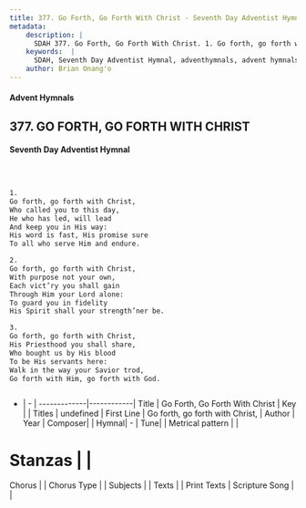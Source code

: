 ```yaml
---
title: 377. Go Forth, Go Forth With Christ - Seventh Day Adventist Hymnal
metadata:
    description: |
      SDAH 377. Go Forth, Go Forth With Christ. 1. Go forth, go forth with Christ, Who called you to this day, He who has led, will lead And keep you in His way: His word is fast, His promise sure To all who serve Him and endure.
    keywords:  |
      SDAH, Seventh Day Adventist Hymnal, adventhymnals, advent hymnals, Go Forth, Go Forth With Christ, Go forth, go forth with Christ, 
    author: Brian Onang'o
---
```


#### Advent Hymnals
## 377. GO FORTH, GO FORTH WITH CHRIST
#### Seventh Day Adventist Hymnal

```txt



1.
Go forth, go forth with Christ,
Who called you to this day,
He who has led, will lead
And keep you in His way:
His word is fast, His promise sure
To all who serve Him and endure.

2.
Go forth, go forth with Christ,
With purpose not your own,
Each vict’ry you shall gain
Through Him your Lord alone:
To guard you in fidelity
His Spirit shall your strength’ner be.

3.
Go forth, go forth with Christ,
His Priesthood you shall share,
Who bought us by His blood
To be His servants here:
Walk in the way your Savior trod,
Go forth with Him, go forth with God.



```

- |   -  |
-------------|------------|
Title | Go Forth, Go Forth With Christ |
Key |  |
Titles | undefined |
First Line | Go forth, go forth with Christ, |
Author | 
Year | 
Composer|  |
Hymnal|  - |
Tune|  |
Metrical pattern | |
# Stanzas |  |
Chorus |  |
Chorus Type |  |
Subjects |  |
Texts |  |
Print Texts | 
Scripture Song |  |
  
